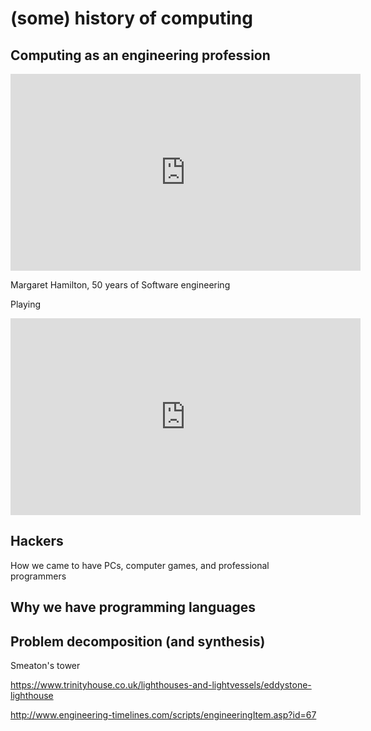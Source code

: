 # (some) history of computing

## Computing as an engineering profession

<iframe width="560" height="315" src="https://www.youtube.com/embed/ZdI2Lt8KAxQ?start=3466&stop=4162" frameborder="0" allow="accelerometer; autoplay; encrypted-media; gyroscope; picture-in-picture" allowfullscreen></iframe>

Margaret Hamilton, 50 years of Software engineering

Playing

<iframe width="560" height="315" src="https://www.youtube.com/embed/ZdI2Lt8KAxQ?start=4035" frameborder="0" allow="accelerometer; autoplay; encrypted-media; gyroscope; picture-in-picture" allowfullscreen></iframe>


## Hackers

How we came to have PCs, computer games, and professional programmers

## Why we have programming languages



## Problem decomposition (and synthesis)

Smeaton's tower

<https://www.trinityhouse.co.uk/lighthouses-and-lightvessels/eddystone-lighthouse>

<http://www.engineering-timelines.com/scripts/engineeringItem.asp?id=67>
